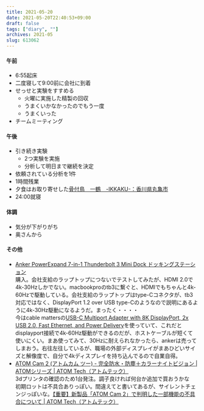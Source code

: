 ```yaml
---
title: 2021-05-20
date: 2021-05-20T22:40:53+09:00
draft: false
tags: ["diary", ""]
archives: 2021-05
slug: 613062
---
```

#### 午前
- 6:55起床
- 二度寝して9:00前に会社に到着
- せっせと実験をすすめる
  - 火曜に実施した精製の回収
  - うまくいかなかったのでもう一度
  - うまくいった
- チームミーティング
#### 午後
- 引き続き実験
  - 2つ実験を実施
  - 分析して明日まで継続を決定
- 依頼されている分析を1件
- 1時間残業
- 夕食はお取り寄せした[骨付鳥　一鶴　-IKKAKU-：香川県丸亀市](https://www.ikkaku.co.jp/)
- 24:00就寝
#### 体調
- 気分が下がりがち
- 奥さんから
#### その他
- [Anker PowerExpand 7-in-1 Thunderbolt 3 Mini Dock ドッキングステーション](https://www.ankerjapan.com/item/A8364.html)  
購入。会社支給のラップトップにつないでテストしてみたが、HDMI 2.0で4k-30Hzしかでない。macbookproのtb3に繋ぐと、HDMIでもちゃんと4k-60Hzで駆動している。会社支給のラップトップはtype-Cコネクタが、tb3対応ではなく、DisplayPort 1.2 over USB type-Cのようなので説明にあるように4k-30Hz駆動になるようだ。まったく・・・・  
今はcable mattersの[USB-C Multiport Adapter with 8K DisplayPort, 2x USB 2.0, Fast Ethernet, and Power Delivery](https://www.cablematters.com/pc-899-126-usb-c-multiport-adapter-with-8k-displayport-2x-usb-20-fast-ethernet-and-power-delivery.aspx)を使っていて、これだとdisplayport接続で4k-60Hz駆動ができるのだが、ホストケーブルが短くて使いにくい。まあ使ってみて、30Hzに耐えられなかったら、ankerは売ってしまおう。右往左往しているが、職場の外部ディスプレイがまあひどいサイズと解像度で、自分で4kディスプレイを持ち込んでるので自業自得。
- [ATOM Cam 2 (アトムカム ツー) - 完全防水・防塵＋カラーナイトビジョン | ATOMシリーズ | ATOM Tech（アトムテック）](https://www.atomtech.co.jp/series/atomcam2/)  
3dプリンタの確認のため1台発注。調子良ければ何台か追加で買おうかな  
初期ロットは不具合ありっぽい。間違えてと書いてあるが、サイレントチェンジっぽいな。[【重要】新製品「ATOM Cam 2」で判明した一部機能の不具合について | ATOM Tech（アトムテック）](https://www.atomtech.co.jp/news/news/1998/)
